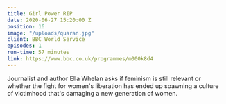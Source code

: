 ```yaml
---
title: Girl Power RIP
date: 2020-06-27 15:20:00 Z
position: 16
image: "/uploads/quaran.jpg"
client: BBC World Service
episodes: 1
run-time: 57 minutes
link: https://www.bbc.co.uk/programmes/m000k8d4
---
```


Journalist and author Ella Whelan asks if feminism is still relevant or whether the fight for women's liberation has ended up spawning a culture of victimhood that's damaging a new generation of women.